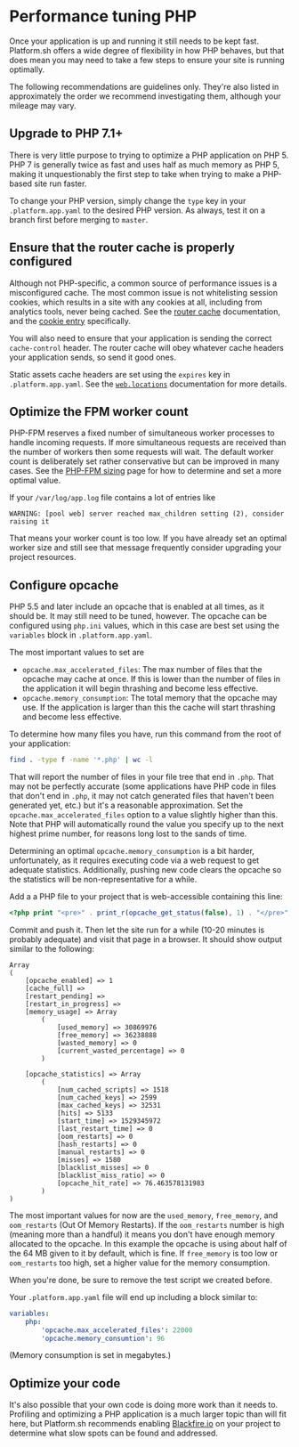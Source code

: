 # Performance tuning PHP

Once your application is up and running it still needs to be kept fast.  Platform.sh offers a wide degree of flexibility in how PHP behaves, but that does mean you may need to take a few steps to ensure your site is running optimally.

The following recommendations are guidelines only.  They're also listed in approximately the order we recommend investigating them, although your mileage may vary.

## Upgrade to PHP 7.1+

There is very little purpose to trying to optimize a PHP application on PHP 5.  PHP 7 is generally twice as fast and uses half as much memory as PHP 5, making it unquestionably the first step to take when trying to make a PHP-based site run faster.

To change your PHP version, simply change the `type` key in your `.platform.app.yaml` to the desired PHP version.  As always, test it on a branch first before merging to `master`.

## Ensure that the router cache is properly configured

Although not PHP-specific, a common source of performance issues is a misconfigured cache.  The most common issue is not whitelisting session cookies, which results in a site with any cookies at all, including from analytics tools, never being cached.  See the [router cache](/configuration/routes/cache.md) documentation, and the [cookie entry](/configuration/routes/cache.md#cookies) specifically.

You will also need to ensure that your application is sending the correct `cache-control` header.  The router cache will obey whatever cache headers your application sends, so send it good ones.

Static assets cache headers are set using the `expires` key in `.platform.app.yaml`.  See the [`web.locations`](/configuration/app/web.md#locations) documentation for more details.

## Optimize the FPM worker count

PHP-FPM reserves a fixed number of simultaneous worker processes to handle incoming requests.  If more simultaneous requests are received than the number of workers then some requests will wait.  The default worker count is deliberately set rather conservative but can be improved in many cases.  See the [PHP-FPM sizing](/languages/php/fpm.md) page for how to determine and set a more optimal value.

If your `/var/log/app.log` file contains a lot of entries like 

```
WARNING: [pool web] server reached max_children setting (2), consider raising it
```

That means your worker count is too low.  If you have already set an optimal worker size and still see that message frequently consider upgrading your project resources.

## Configure opcache

PHP 5.5 and later include an opcache that is enabled at all times, as it should be.  It may still need to be tuned, however.  The opcache can be configured using `php.ini` values, which in this case are best set using the `variables` block in `.platform.app.yaml`.

The most important values to set are 

* `opcache.max_accelerated_files`: The max number of files that the opcache may cache at once.  If this is lower than the number of files in the application it will begin thrashing and become less effective.
* `opcache.memory_consumption`: The total memory that the opcache may use.  If the application is larger than this the cache will start thrashing and become less effective.

To determine how many files you have, run this command from the root of your application:

```bash
find . -type f -name '*.php' | wc -l
```

That will report the number of files in your file tree that end in `.php`.  That may not be perfectly accurate (some applications have PHP code in files that don't end in `.php`, it may not catch generated files that haven't been generated yet, etc.) but it's a reasonable approximation.  Set the `opcache.max_accelerated_files` option to a value slightly higher than this.  Note that PHP will automatically round the value you specify up to the next highest prime number, for reasons long lost to the sands of time.

Determining an optimal `opcache.memory_consumption` is a bit harder, unfortunately, as it requires executing code via a web request to get adequate statistics.  Additionally, pushing new code clears the opcache so the statistics will be non-representative for a while.

Add a a PHP file to your project that is web-accessible containing this line:

```php
<?php print "<pre>" . print_r(opcache_get_status(false), 1) . "</pre>";
```

Commit and push it.  Then let the site run for a while (10-20 minutes is probably adequate) and visit that page in a browser.  It should show output similar to the following:

``` 
Array
(
    [opcache_enabled] => 1
    [cache_full] => 
    [restart_pending] => 
    [restart_in_progress] => 
    [memory_usage] => Array
        (
            [used_memory] => 30869976
            [free_memory] => 36238888
            [wasted_memory] => 0
            [current_wasted_percentage] => 0
        )

    [opcache_statistics] => Array
        (
            [num_cached_scripts] => 1518
            [num_cached_keys] => 2599
            [max_cached_keys] => 32531
            [hits] => 5133
            [start_time] => 1529345972
            [last_restart_time] => 0
            [oom_restarts] => 0
            [hash_restarts] => 0
            [manual_restarts] => 0
            [misses] => 1580
            [blacklist_misses] => 0
            [blacklist_miss_ratio] => 0
            [opcache_hit_rate] => 76.463578131983
        )
)
```

The most important values for now are the `used_memory`, `free_memory`, and `oom_restarts` (Out Of Memory Restarts).  If the `oom_restarts` number is high (meaning more than a handful) it means you don't have enough memory allocated to the opcache.  In this example the opcache is using about half of the 64 MB given to it by default, which is fine.  If `free_memory` is too low or `oom_restarts` too high, set a higher value for the memory consumption.

When you're done, be sure to remove the test script we created before.

Your `.platform.app.yaml` file will end up including a block similar to:

```yaml
variables:
    php:
        'opcache.max_accelerated_files': 22000
        'opcache.memory_consumtion': 96
```

(Memory consumption is set in megabytes.)

## Optimize your code

It's also possible that your own code is doing more work than it needs to.  Profiling and optimizing a PHP application is a much larger topic than will fit here, but Platform.sh recommends enabling [Blackfire.io](/administration/integrations/blackfire.md) on your project to determine what slow spots can be found and addressed.

